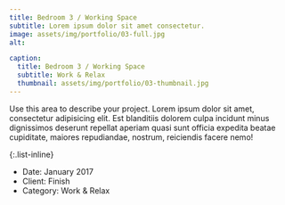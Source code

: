```yaml
---
title: Bedroom 3 / Working Space
subtitle: Lorem ipsum dolor sit amet consectetur.
image: assets/img/portfolio/03-full.jpg
alt: 

caption:
  title: Bedroom 3 / Working Space
  subtitle: Work & Relax
  thumbnail: assets/img/portfolio/03-thumbnail.jpg
---
```

Use this area to describe your project. Lorem ipsum dolor sit amet, consectetur adipisicing elit. Est blanditiis dolorem culpa incidunt minus dignissimos deserunt repellat aperiam quasi sunt officia expedita beatae cupiditate, maiores repudiandae, nostrum, reiciendis facere nemo!

{:.list-inline}

- Date: January 2017
- Client: Finish
- Category: Work & Relax

